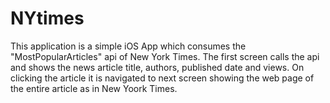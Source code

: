 # NYtimes
This application is a simple iOS App which consumes the "MostPopularArticles" api of New York Times.
The first screen calls the api and shows the news article title, authors, published date and views.
On clicking the article it is navigated to next screen showing the web page of the entire article as in New Yoork Times.
